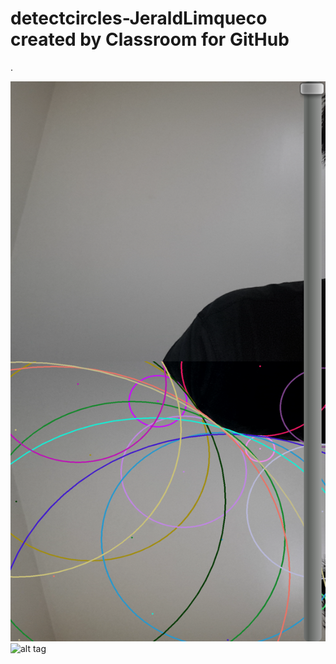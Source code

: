 # detectcircles-JeraldLimqueco created by Classroom for GitHub
.

![alt tag](https://github.com/DeLaSalleUniversity-Manila/detectcircles-JeraldLimqueco/blob/master/device-2015-12-08-173528.png)
![alt tag](https://github.com/DeLaSalleUniversity-Manila/detectcircles-JeraldLimqueco/blob/master/device-2015-12-08-173557.png)
